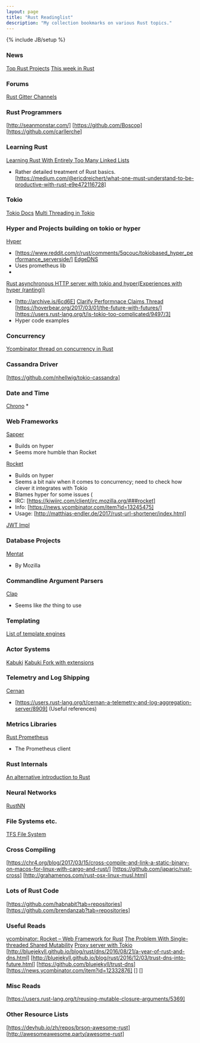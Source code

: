 ```yaml
---
layout: page
title: "Rust Readinglist"
description: "My collection bookmarks on various Rust topics."
---
```

{% include JB/setup %}

### News
[Top Rust Projects](http://oss.io/Rust/index)
[This week in Rust](https://this-week-in-rust.org/)

### Forums
[Rust Gitter Channels](https://medium.freecodecamp.com/best-gitter-channels-on-rust-ad8f5f73b5a2)

### Rust Programmers
[http://seanmonstar.com/]
[https://github.com/Boscop]
[https://github.com/carllerche]



### Learning Rust
[Learning Rust With Entirely Too Many Linked Lists](http://cglab.ca/~abeinges/blah/too-many-lists/book/)
* Rather detailed treatment of Rust basics.
[https://medium.com/@ericdreichert/what-one-must-understand-to-be-productive-with-rust-e9e472116728]

### Tokio
[Tokio Docs](https://tokio.rs/)
[Multi Threading in Tokio](https://users.rust-lang.org/t/when-using-a-tokio-futures-backed-webserver-how-to-manage-threads/10064)


### Hyper and Projects building on tokio or hyper
[Hyper](https://github.com/hyperium/hyper)
* [https://www.reddit.com/r/rust/comments/5qcouc/tokiobased_hyper_performance_serverside/]
[EdgeDNS](https://github.com/jedisct1/edgedns)
* Uses prometheus lib
* 
[Rust asynchronous HTTP server with tokio and hyper(Experiences with hyper (ranting))](https://blog.guillaume-gomez.fr/articles/2017-02-22+Rust+asynchronous+HTTP+server+with+tokio+and+hyper)
* [http://archive.is/6cd6E]
[Clarify Performnace Claims Thread](https://github.com/SergioBenitez/Rocket/issues/140)
[https://hoverbear.org/2017/03/01/the-future-with-futures/]
[https://users.rust-lang.org/t/is-tokio-too-complicated/9497/3]
* Hyper code examples


 
### Concurrency
[Ycombinator thread on concurrency in Rust](https://news.ycombinator.com/item?id=11369170)

### Cassandra Driver
[https://github.com/nhellwig/tokio-cassandra]

### Date and Time
[Chrono](https://github.com/chronotope/chrono)
*

### Web Frameworks
[Sapper](https://github.com/sappworks/sapper)
* Builds on hyper
* Seems more humble than Rocket

[Rocket](https://rocket.rs/)
* Builds on hyper
* Seems a bit naiv when it comes to concurrency; need to check how clever it integrates with Tokio
* Blames hyper for some issues (
* IRC: [https://kiwiirc.com/client/irc.mozilla.org/###rocket]
* Info: [https://news.ycombinator.com/item?id=13245475]
* Usage: [http://matthias-endler.de/2017/rust-url-shortener/index.html]

[JWT Impl](https://github.com/brendanzab?tab=repositories)


### Database Projects
[Mentat](https://github.com/mozilla/mentat)
* By Mozilla


### Commandline Argument Parsers
[Clap](https://clap.rs/)
* Seems like *the* thing to use

### Templating
[List of template engines](http://www.arewewebyet.org/topics/templating/)

### Actor Systems
[Kabuki](https://github.com/carllerche/kabuki)
[Kabuki Fork with extensions](https://github.com/habnabit/kabuki)

### Telemetry and Log Shipping
[Cernan](https://github.com/postmates/cernan)
* [https://users.rust-lang.org/t/cernan-a-telemetry-and-log-aggregation-server/8909] (Useful references)


### Metrics Libraries
[Rust Prometheus](https://github.com/pingcap/rust-prometheus)
* The Prometheus client

### Rust Internals
[An alternative introduction to Rust](http://words.steveklabnik.com/a-new-introduction-to-rust)
[]()

### Neural Networks
[RustNN](https://github.com/jackm321/RustNN)

### File Systems etc.
[TFS File System](https://github.com/redox-os/tfs)

### Cross Compiling
[https://chr4.org/blog/2017/03/15/cross-compile-and-link-a-static-binary-on-macos-for-linux-with-cargo-and-rust/]
[https://github.com/japaric/rust-cross]
[http://grahamenos.com/rust-osx-linux-musl.html]


### Lots of Rust Code
[https://github.com/habnabit?tab=repositories]
[https://github.com/brendanzab?tab=repositories]

### Useful Reads
[ycombinator: Rocket – Web Framework for Rust](https://news.ycombinator.com/item?id=13245475)
[The Problem With Single-threaded Shared Mutability](http://manishearth.github.io/blog/2015/05/17/the-problem-with-shared-mutability/)
[Proxy server with Tokio](https://ayende.com/blog/176705/rust-based-load-balancing-proxy-server-with-async-i-o)
[http://bluejekyll.github.io/blog/rust/dns/2016/08/21/a-year-of-rust-and-dns.html]
[http://bluejekyll.github.io/blog/rust/2016/12/03/trust-dns-into-future.html]
[https://github.com/bluejekyll/trust-dns]
[https://news.ycombinator.com/item?id=12332876]
[]
[]

### Misc Reads
[https://users.rust-lang.org/t/reusing-mutable-closure-arguments/5369]
[]()

### Other Resource Lists
[https://devhub.io/zh/repos/brson-awesome-rust]
[http://awesomeawesome.party/awesome-rust]
[]()
